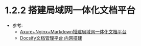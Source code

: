 # 1.2.2 搭建局域网一体化文档平台

* 参考: 
  * [Axure+Nginx+Markdown搭建局域网一体化文档平台](https://www.jianshu.com/p/f4879d18665d)
  * [Docsify文档管理平台 内网搭建](https://www.jianshu.com/p/56b8a31bbcbb)
